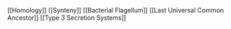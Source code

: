 [[Homology]]
[[Synteny]]
[[Bacterial Flagellum]]
[[Last Universal Common Ancestor]]
[[Type 3 Secretion Systems]]
